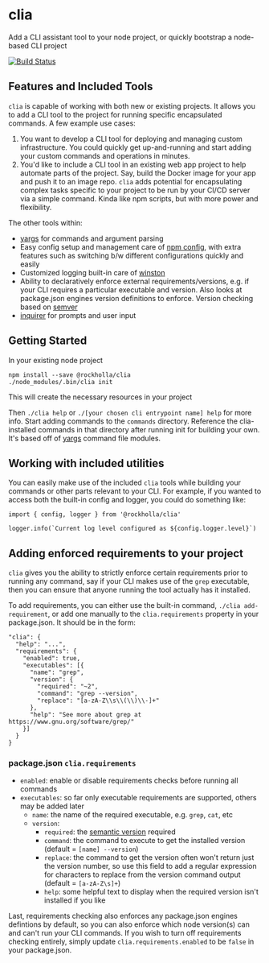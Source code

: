 # clia

Add a CLI assistant tool to your node project, or quickly bootstrap a node-based CLI project

[![Build Status](https://travis-ci.org/rockholla/nodejs-clia.svg?branch=master)](https://travis-ci.org/rockholla/nodejs-clia)

## Features and Included Tools

`clia` is capable of working with both new or existing projects. It allows you to add a CLI tool to the project for running specific encapsulated commands. A few example use cases:

1. You want to develop a CLI tool for deploying and managing custom infrastructure. You could quickly get up-and-running and start adding your custom commands and operations in minutes.
2. You'd like to include a CLI tool in an existing web app project to help automate parts of the project. Say, build the Docker image for your app and push it to an image repo. `clia` adds potential for encapsulating complex tasks specific to your project to be run by your CI/CD server via a simple command. Kinda like npm scripts, but with more power and flexibility.

The other tools within:

* [yargs](https://www.npmjs.com/package/yargs) for commands and argument parsing
* Easy config setup and management care of [npm config](https://www.npmjs.com/package/config), with extra features such as switching b/w different configurations quickly and easily
* Customized logging built-in care of [winston](https://www.npmjs.com/package/winston)
* Ability to declaratively enforce external requirements/versions, e.g. if your CLI requires a particular executable and version. Also looks at package.json engines version definitions to enforce. Version checking based on [semver](https://www.npmjs.com/package/semver)
* [inquirer](https://www.npmjs.com/package/inquirer) for prompts and user input

## Getting Started

In your existing node project

```
npm install --save @rockholla/clia
./node_modules/.bin/clia init
```

This will create the necessary resources in your project

Then `./clia help` or `./[your chosen cli entrypoint name] help` for more info. Start adding commands to the `commands` directory. Reference the clia-installed commands in that directory after running init for building your own. It's based off of [yargs](https://www.npmjs.com/package/yargs) command file modules.

## Working with included utilities

You can easily make use of the included `clia` tools while building your commands or other parts relevant to your CLI. For example, if you wanted to access both the built-in config and logger, you could do something like:

```
import { config, logger } from '@rockholla/clia'

logger.info(`Current log level configured as ${config.logger.level}`)
```

## Adding enforced requirements to your project

`clia` gives you the ability to strictly enforce certain requirements prior to running any command, say if your CLI makes use of the `grep` executable, then you can ensure that anyone running the tool actually has it installed.

To add requirements, you can either use the built-in command, `./clia add-requirement`, or add one manually to the `clia.requirements` property in your package.json. It should be in the form:

```
"clia": {
  "help": "...",
  "requirements": {
    "enabled": true,
    "executables": [{
      "name": "grep",
      "version": {
        "required": "~2",
        "command": "grep --version",
        "replace": "[a-zA-Z\\s\\(\\)\\-]+"
      },
      "help": "See more about grep at https://www.gnu.org/software/grep/"
    }]
  }
}
```

### package.json `clia.requirements`

* `enabled`: enable or disable requirements checks before running all commands
* `executables`: so far only executable requirements are supported, others may be added later
    * `name`: the name of the required executable, e.g. `grep`, `cat`, etc
    * `version`:
        * `required`: the [semantic version](https://www.npmjs.com/package/semver) required
        * `command`: the command to execute to get the installed version (default = `[name] --version`)
        * `replace`: the command to get the version often won't return just the version number, so use this field to add a regular expression for characters to replace from the version command output (default = `[a-zA-Z\s]+`)
        * `help`: some helpful text to display when the required version isn't installed if you like

Last, requirements checking also enforces any package.json engines defintions by default, so you can also enforce which node version(s) can and can't run your CLI commands. If you wish to turn off requirements checking entirely, simply update `clia.requirements.enabled` to be `false` in your package.json.
